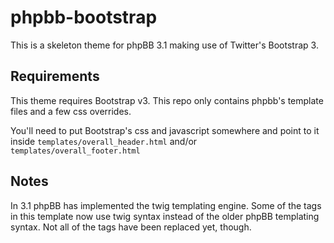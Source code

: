 # phpbb-bootstrap
This is a skeleton theme for phpBB 3.1 making use of Twitter's Bootstrap 3.

## Requirements
This theme requires Bootstrap v3. This repo only contains phpbb's template files and a few css overrides.

You'll need to put Bootstrap's css and javascript somewhere and point to it inside `templates/overall_header.html` and/or `templates/overall_footer.html`

## Notes
In 3.1 phpBB has implemented the twig templating engine. Some of the tags in this template now use twig syntax instead of the older phpBB templating syntax. Not all of the tags have been replaced yet, though.
